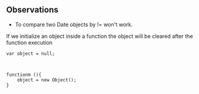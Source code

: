 ## Observations

- To compare two Date objects by != won't work.


If we initialize an object inside a function the object will be cleared after the function execution
```
var object = null;



functionm (){
	object = new Object();
}


```